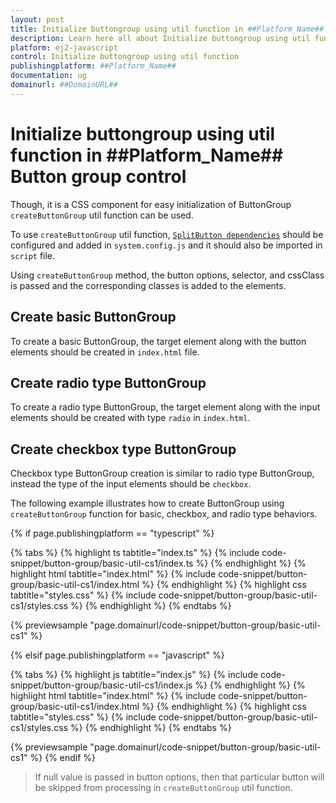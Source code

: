 ```yaml
---
layout: post
title: Initialize buttongroup using util function in ##Platform_Name## Button group control | Syncfusion
description: Learn here all about Initialize buttongroup using util function in Syncfusion ##Platform_Name## Button group control of Syncfusion Essential JS 2 and more.
platform: ej2-javascript
control: Initialize buttongroup using util function 
publishingplatform: ##Platform_Name##
documentation: ug
domainurl: ##DomainURL##
---
```


# Initialize buttongroup using util function in ##Platform_Name## Button group control

Though, it is a CSS component for easy initialization of ButtonGroup `createButtonGroup` util function can be used.

To use `createButtonGroup` util function, [`SplitButton dependencies`](./../../split-button/getting-started#dependencies) should be configured and added in `system.config.js` and it should also be imported in `script` file.

Using `createButtonGroup` method, the button options, selector, and cssClass is passed and the corresponding classes is added to the elements.

## Create basic ButtonGroup

To create a basic ButtonGroup, the target element along with the button elements should be created in `index.html` file.

## Create radio type ButtonGroup

To create a radio type ButtonGroup, the target element along with the input elements should be created with type `radio` in `index.html`.

## Create checkbox type ButtonGroup

Checkbox type ButtonGroup creation is similar to radio type ButtonGroup, instead the type of the input elements should be `checkbox`.

The following example illustrates how to create ButtonGroup using `createButtonGroup` function for basic, checkbox, and radio
type behaviors.

{% if page.publishingplatform == "typescript" %}

 {% tabs %}
{% highlight ts tabtitle="index.ts" %}
{% include code-snippet/button-group/basic-util-cs1/index.ts %}
{% endhighlight %}
{% highlight html tabtitle="index.html" %}
{% include code-snippet/button-group/basic-util-cs1/index.html %}
{% endhighlight %}
{% highlight css tabtitle="styles.css" %}
{% include code-snippet/button-group/basic-util-cs1/styles.css %}
{% endhighlight %}
{% endtabs %}
        
{% previewsample "page.domainurl/code-snippet/button-group/basic-util-cs1" %}

{% elsif page.publishingplatform == "javascript" %}

{% tabs %}
{% highlight js tabtitle="index.js" %}
{% include code-snippet/button-group/basic-util-cs1/index.js %}
{% endhighlight %}
{% highlight html tabtitle="index.html" %}
{% include code-snippet/button-group/basic-util-cs1/index.html %}
{% endhighlight %}
{% highlight css tabtitle="styles.css" %}
{% include code-snippet/button-group/basic-util-cs1/styles.css %}
{% endhighlight %}
{% endtabs %}

{% previewsample "page.domainurl/code-snippet/button-group/basic-util-cs1" %}
{% endif %}

> If null value is passed in button options, then that particular button will be skipped from processing in `createButtonGroup` util function.